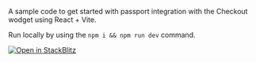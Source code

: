 A sample code to get started with passport integration with the Checkout wodget using React + Vite.

Run locally by using the `npm i && npm run dev` command.

[![Open in StackBlitz](https://developer.stackblitz.com/img/open_in_stackblitz.svg)](https://stackblitz.com/github/immutable/ts-immutable-sdk/tree/main/examples/checkout-widget/passport-integration-react)
